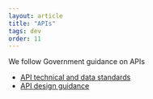 ```yaml
---
layout: article
title: "APIs"
tags: dev
order: 11
---
```

We follow Government guidance on APIs

* [API technical and data standards][gov_api_technical_and_data_standards]
* [API design guidance][gov_api_design_guidance]

[gov_api_technical_and_data_standards]: <https://www.gov.uk/guidance/gds-api-technical-and-data-standards>
[gov_api_design_guidance]: <https://www.gov.uk/government/collections/api-design-guidance>
